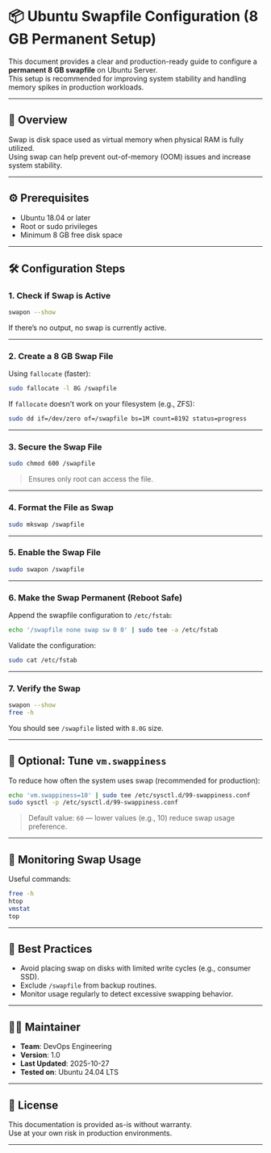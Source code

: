 # 📦 Ubuntu Swapfile Configuration (8 GB Permanent Setup)

This document provides a clear and production-ready guide to configure a **permanent 8 GB swapfile** on Ubuntu Server.  
This setup is recommended for improving system stability and handling memory spikes in production workloads.

---

## 📌 Overview

Swap is disk space used as virtual memory when physical RAM is fully utilized.  
Using swap can help prevent out-of-memory (OOM) issues and increase system stability.

---

## ⚙️ Prerequisites

- Ubuntu 18.04 or later
- Root or sudo privileges
- Minimum 8 GB free disk space

---

## 🛠️ Configuration Steps

### 1. Check if Swap is Active
```bash
swapon --show
```
If there’s no output, no swap is currently active.

---

### 2. Create a 8 GB Swap File

Using `fallocate` (faster):
```bash
sudo fallocate -l 8G /swapfile
```

If `fallocate` doesn’t work on your filesystem (e.g., ZFS):
```bash
sudo dd if=/dev/zero of=/swapfile bs=1M count=8192 status=progress
```

---

### 3. Secure the Swap File
```bash
sudo chmod 600 /swapfile
```
> Ensures only root can access the file.

---

### 4. Format the File as Swap
```bash
sudo mkswap /swapfile
```

---

### 5. Enable the Swap File
```bash
sudo swapon /swapfile
```

---

### 6. Make the Swap Permanent (Reboot Safe)
Append the swapfile configuration to `/etc/fstab`:
```bash
echo '/swapfile none swap sw 0 0' | sudo tee -a /etc/fstab
```

Validate the configuration:
```bash
sudo cat /etc/fstab
```

---

### 7. Verify the Swap
```bash
swapon --show
free -h
```

You should see `/swapfile` listed with `8.0G` size.

---

## 🔧 Optional: Tune `vm.swappiness`

To reduce how often the system uses swap (recommended for production):
```bash
echo 'vm.swappiness=10' | sudo tee /etc/sysctl.d/99-swappiness.conf
sudo sysctl -p /etc/sysctl.d/99-swappiness.conf
```

> Default value: `60` — lower values (e.g., 10) reduce swap usage preference.

---

## 🧪 Monitoring Swap Usage

Useful commands:
```bash
free -h
htop
vmstat
top
```

---

## 📝 Best Practices

- Avoid placing swap on disks with limited write cycles (e.g., consumer SSD).
- Exclude `/swapfile` from backup routines.
- Monitor usage regularly to detect excessive swapping behavior.

---

## 🧑‍💼 Maintainer

- **Team**: DevOps Engineering  
- **Version**: 1.0  
- **Last Updated**: 2025-10-27  
- **Tested on**: Ubuntu 24.04 LTS

---

## 📂 License

This documentation is provided as-is without warranty.  
Use at your own risk in production environments.

---
